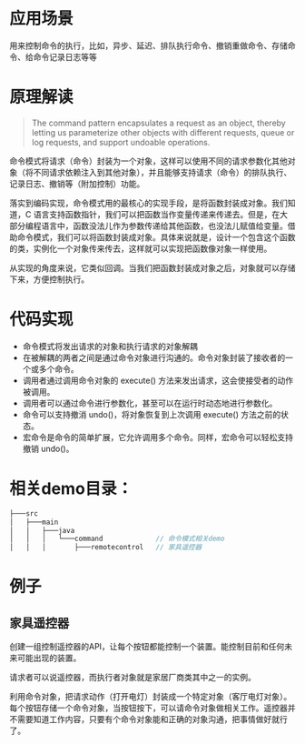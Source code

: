 # 应用场景

用来控制命令的执行，比如，异步、延迟、排队执行命令、撤销重做命令、存储命令、给命令记录日志等等

# 原理解读

> The command pattern encapsulates a request as an object, thereby letting us parameterize other objects with different requests, queue or log requests, and support undoable operations.

命令模式将请求（命令）封装为一个对象，这样可以使用不同的请求参数化其他对象（将不同请求依赖注入到其他对象），并且能够支持请求（命令）的排队执行、记录日志、撤销等（附加控制）功能。

落实到编码实现，命令模式用的最核心的实现手段，是将函数封装成对象。我们知道，C 语言支持函数指针，我们可以把函数当作变量传递来传递去。但是，在大部分编程语言中，函数没法儿作为参数传递给其他函数，也没法儿赋值给变量。借助命令模式，我们可以将函数封装成对象。具体来说就是，设计一个包含这个函数的类，实例化一个对象传来传去，这样就可以实现把函数像对象一样使用。

从实现的角度来说，它类似回调。当我们把函数封装成对象之后，对象就可以存储下来，方便控制执行。

# 代码实现

- 命令模式将发出请求的对象和执行请求的对象解耦
- 在被解耦的两者之间是通过命令对象进行沟通的。命令对象封装了接收者的一个或多个命令。
- 调用者通过调用命令对象的 execute() 方法来发出请求，这会使接受者的动作被调用。
- 调用者可以通过命令进行参数化，甚至可以在运行时动态地进行参数化。
- 命令可以支持撤消 undo()，将对象恢复到上次调用 execute() 方法之前的状态。
- 宏命令是命令的简单扩展，它允许调用多个命令。同样，宏命令可以轻松支持撤销 undo()。

# 相关demo目录：

```java
├───src
│   ├───main
│   │   ├───java
│   │   │   └───command				// 命令模式相关demo
│   │   │       ├───remotecontrol	// 家具遥控器

```

# 例子

## 家具遥控器

创建一组控制遥控器的API，让每个按钮都能控制一个装置。能控制目前和任何未来可能出现的装置。

请求者可以说遥控器，而执行者对象就是家居厂商类其中之一的实例。

利用命令对象，把请求动作（打开电灯）封装成一个特定对象（客厅电灯对象）。每个按钮存储一个命令对象，当按钮按下，可以请命令对象做相关工作。遥控器并不需要知道工作内容，只要有个命令对象能和正确的对象沟通，把事情做好就行了。
